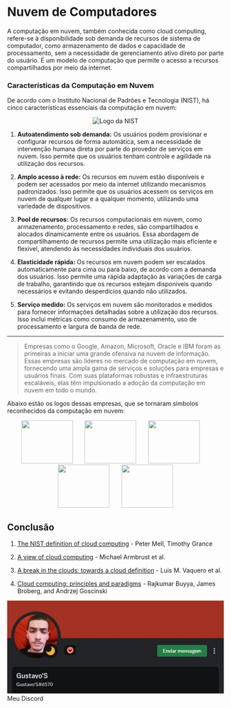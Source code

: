 # Nuvem de Computadores
<!--Olá a todos! Bom me chamo Gustavo e essa é minha apresentação sobre a introdução à computação em nuvem. Vou explicar o conceito da computação em nuvem, suas características essenciais e como isso tem revolucionado a forma como utilizamos recursos de computação.-->

A computação em nuvem, também conhecida como cloud computing, refere-se à disponibilidade sob demanda de recursos de sistema de computador, como armazenamento de dados e capacidade de processamento, sem a necessidade de gerenciamento ativo direto por parte do usuário. É um modelo de computação que permite o acesso a recursos compartilhados por meio da internet.

<!--A computação em nuvem refere-se à disponibilidade sob demanda de recursos de sistema de computador, como armazenamento de dados e capacidade de processamento, sem a necessidade de gerenciamento ativo direto. É como ter acesso a um sistema poderoso sem precisar lidar com a infraestrutura por trás dele.-->

<!--E, aqui temos as cinco características essenciais da computação em nuvem, conforme definido pelo NIST. que por curiosidade o NIST é uma agência do departamento de Comérico dos Estados Unidos que além de estabelecer as características essenciais da computação em nuvem, o NIST também desenvolve diretrizes e frameworks de seguranças cibernética para ajudar as empresas a protegerem seus dados na nuvem.-->
### Características da Computação em Nuvem

De acordo com o Instituto Nacional de Padrões e Tecnologia (NIST), há cinco características essenciais da computação em nuvem:

<p align="center">
  <img src="https://encrypted-tbn0.gstatic.com/images?q=tbn:ANd9GcR-bwcJ-2RU6-ovWWvnujtqbTkaCvqNkLMz4A&usqp=CAU" width="350" height="100" alt="Logo da NIST">
</p>

1. **Autoatendimento sob demanda:** Os usuários podem provisionar e configurar recursos de forma automática, sem a necessidade de intervenção humana direta por parte do provedor de serviços em nuvem. Isso permite que os usuários tenham controle e agilidade na utilização dos recursos.
<!--A primeira característica é o autoatendimento sob demanda. Isso significa que os usuários podem provisionar e configurar recursos automaticamente, sem a necessidade de intervenção humana direta do provedor de serviços em nuvem. É como ter um controle total sobre os recursos sem precisar entrar em contato com terceiros.-->

2. **Amplo acesso à rede:** Os recursos em nuvem estão disponíveis e podem ser acessados por meio da internet utilizando mecanismos padronizados. Isso permite que os usuários acessem os serviços em nuvem de qualquer lugar e a qualquer momento, utilizando uma variedade de dispositivos.
<!--A próxima característica é o amplo acesso à rede. Os recursos em nuvem estão disponíveis através da internet e podem ser acessados por meio de mecanismos padronizados, como telefones celulares, tablets, notebooks e estações de trabalho. Isso oferece a flexibilidade de acessar seus serviços em nuvem de maneira conveniente e instantânea, esteja você em casa, no escritório ou em qualquer lugar do mundo.-->

3. **Pool de recursos:** Os recursos computacionais em nuvem, como armazenamento, processamento e redes, são compartilhados e alocados dinamicamente entre os usuários. Essa abordagem de compartilhamento de recursos permite uma utilização mais eficiente e flexível, atendendo às necessidades individuais dos usuários.
<!--Em seguida, temos o pool de recursos. Isso significa que os recursos computacionais do provedor são agrupados e compartilhados entre vários usuários, e veja bem, apenas os recursos computacionais e não dados. Esses recursos são atribuídos dinamicamente de acordo com a demanda de cada usuário, o que permite uma utilização mais eficiente e flexível.-->

4. **Elasticidade rápida:** Os recursos em nuvem podem ser escalados automaticamente para cima ou para baixo, de acordo com a demanda dos usuários. Isso permite uma rápida adaptação às variações de carga de trabalho, garantindo que os recursos estejam disponíveis quando necessários e evitando desperdícios quando não utilizados.
<!--Outra característica importante é a elasticidade rápida. Isso significa que os recursos em nuvem podem se ajustar automaticamente de acordo com a demanda. É como se você tivesse a capacidade de expandir ou reduzir seus recursos de computação de forma rápida e fácil, de acordo com a quantidade de trabalho que precisa ser feita. É como se a nuvem fosse flexível e se adaptasse instantaneamente às necessidades do momento.-->

5. **Serviço medido:** Os serviços em nuvem são monitorados e medidos para fornecer informações detalhadas sobre a utilização dos recursos. Isso inclui métricas como consumo de armazenamento, uso de processamento e largura de banda de rede.
<!--Por fim, temos o serviço medido. Os sistemas em nuvem monitoram e otimizam automaticamente o uso dos recursos, fornecendo informações detalhadas sobre a utilização. Isso permite um controle mais eficiente e transparente para os provedores e usuários dos serviços em nuvem.-->

---
<!--A computação em nuvem tem sido impulsionada por empresas líderes no mercado. Algumas das primeiras empresas a adotarem essa abordagem foram o Google, Amazon, Microsoft, Oracle e IBM. Elas fornecem uma ampla gama de serviços e soluções em nuvem para atender às necessidades das empresas e usuários finais.-->
>Empresas como o Google, Amazon, Microsoft, Oracle e IBM foram as primeiras a iniciar uma grande ofensiva na nuvem de informação. Essas empresas são líderes no mercado de computação em nuvem, fornecendo uma ampla gama de serviços e soluções para empresas e usuários finais. Com suas plataformas robustas e infraestruturas escaláveis, elas têm impulsionado a adoção da computação em nuvem em todo o mundo.

Abaixo estão os logos dessas empresas, que se tornaram símbolos reconhecidos da computação em nuvem:

<p align="center">
    <img src="https://upload.wikimedia.org/wikipedia/commons/thumb/2/2f/Google_2015_logo.svg/2560px-Google_2015_logo.svg.png" width="120" height="100">
    &nbsp;&nbsp;&nbsp;&nbsp;&nbsp;
    <img src="https://upload.wikimedia.org/wikipedia/commons/thumb/a/a9/Amazon_logo.svg/1200px-Amazon_logo.svg.png" width="120" height="100">
    &nbsp;&nbsp;&nbsp;&nbsp;&nbsp;
    <img src="https://www.microsoft.com/pt-br/microsoft-365/blog/wp-content/uploads/sites/51/2022/06/cropped-microsoft_logo_element.png" width="120" height="100">
    &nbsp;&nbsp;&nbsp;&nbsp;&nbsp;
    <img src="https://upload.wikimedia.org/wikipedia/commons/thumb/c/c3/Oracle_Logo.svg/2560px-Oracle_Logo.svg.png" width="120" height="100">
    &nbsp;&nbsp;&nbsp;&nbsp;&nbsp;
    <img src="https://upload.wikimedia.org/wikipedia/commons/thumb/5/51/IBM_logo.svg/2560px-IBM_logo.svg.png" width="120" height="100">
</p>

## Conclusão

1. [The NIST definition of cloud computing](https://nvlpubs.nist.gov/nistpubs/Legacy/SP/nistspecialpublication800-145.pdf) - Peter Mell, Timothy Grance

2. [A view of cloud computing](https://dl.acm.org/doi/pdf/10.1145/1721654.1721672) - Michael Armbrust et al.

3. [A break in the clouds: towards a cloud definition](http://ccr.sigcomm.org/online/files/p50-v39n1l-vaqueroA.pdf) - Luis M. Vaquero et al.

4. [Cloud computing: principles and paradigms](https://onlinelibrary.wiley.com/doi/epdf/10.1002/9780470940105.fmatter) - Rajkumar Buyya, James Broberg, and Andrzej Goscinski

<img src="https://github.com/Gustavo-S-Nascimento/Post-its/blob/Apresentação-de-fundamentos/Screenshot_2.jpg" alt="Discord">
<figcaption>Meu Discord</figcaption>